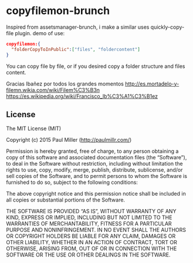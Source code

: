 # copyfilemon-brunch

 Inspired from assetsmanager-brunch, i make a similar uses quickly-copy-file plugin.
demo of use:
```json
copyfilemon:{
  "folderCopyToInPublic":["files", "foldercontent"]
}
```

You can copy file by file, or if you desired copy a folder structure and files content.


Gracias Ibañez por todos los grandes momentos
http://es.mortadelo-y-filemn.wikia.com/wiki/Filem%C3%B3n
https://es.wikipedia.org/wiki/Francisco_Ib%C3%A1%C3%B1ez


## License

The MIT License (MIT)

Copyright (c) 2015 Paul Miller (http://paulmillr.com/)

Permission is hereby granted, free of charge, to any person obtaining a copy
of this software and associated documentation files (the “Software”), to deal
in the Software without restriction, including without limitation the rights
to use, copy, modify, merge, publish, distribute, sublicense, and/or sell
copies of the Software, and to permit persons to whom the Software is
furnished to do so, subject to the following conditions:

The above copyright notice and this permission notice shall be included in
all copies or substantial portions of the Software.

THE SOFTWARE IS PROVIDED “AS IS”, WITHOUT WARRANTY OF ANY KIND, EXPRESS OR
IMPLIED, INCLUDING BUT NOT LIMITED TO THE WARRANTIES OF MERCHANTABILITY,
FITNESS FOR A PARTICULAR PURPOSE AND NONINFRINGEMENT. IN NO EVENT SHALL THE
AUTHORS OR COPYRIGHT HOLDERS BE LIABLE FOR ANY CLAIM, DAMAGES OR OTHER
LIABILITY, WHETHER IN AN ACTION OF CONTRACT, TORT OR OTHERWISE, ARISING FROM,
OUT OF OR IN CONNECTION WITH THE SOFTWARE OR THE USE OR OTHER DEALINGS IN
THE SOFTWARE.
